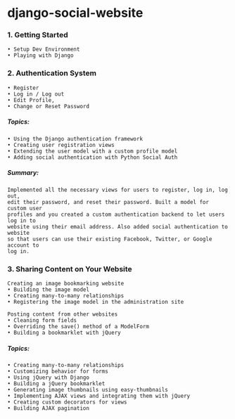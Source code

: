 # django-social-website

 ### 1. Getting Started
    • Setup Dev Environment
    • Playing with Django
 ### 2. Authentication System 
    • Register 
    • Log in / Log out
    • Edit Profile, 
    • Change or Reset Password
  
  ##### Topics:
    • Using the Django authentication framework
    • Creating user registration views
    • Extending the user model with a custom profile model
    • Adding social authentication with Python Social Auth
   
  ##### Summary:
  
    Implemented all the necessary views for users to register, log in, log out,
    edit their password, and reset their password. Built a model for custom user
    profiles and you created a custom authentication backend to let users log in to
    website using their email address. Also added social authentication to website
    so that users can use their existing Facebook, Twitter, or Google account to
    log in.
    
  ### 3. Sharing Content on Your Website
    Creating an image bookmarking website
    • Building the image model
    • Creating many-to-many relationships
    • Registering the image model in the administration site
    
    Posting content from other websites
    • Cleaning form fields
    • Overriding the save() method of a ModelForm
    • Building a bookmarklet with jQuery
    
   ##### Topics:
    • Creating many-to-many relationships
    • Customizing behavior for forms
    • Using jQuery with Django
    • Building a jQuery bookmarklet
    • Generating image thumbnails using easy-thumbnails
    • Implementing AJAX views and integrating them with jQuery
    • Creating custom decorators for views
    • Building AJAX pagination
